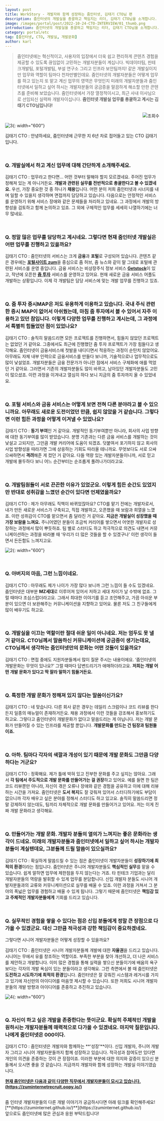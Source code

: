 ```yaml
---
layout: post
title: WorkStory - 개발자와 함께 성장하는 줌인터넷, 김태기 CTO님 편
description: 줌인터넷의 개발실을 총괄하고 책임지는 리더, 김태기 CTO님을 소개합니다.
image: /images/portal/post/2022-10-24-CTO-INTERVIEW/01_thumb.png
introduction: 줌인터넷의 개발실을 총괄하고 책임지는 리더, 김태기 CTO님을 소개합니다.
category: portal/etc
tag: [줌인터넷, CTO, 개발실, 개발문화]
author: karl
---
```


> 줌인터넷에는 혁신적이고, 사용자의 입장에서 더욱 쉽고 편리하게 콘텐츠 경험을 제공할 수 있도록 끊임없이 고민하는 개발자분들이 계십니다.
> 빅데이터팀, 핀테크개발팀, 포털개발팀, 부설 연구소 그리고 인프라 보안팀까지!
> 같은 개발실이지만 업무와 역할이 팀마다 천차만별인데요.
> 줌인터넷의 개발자분들은 어떻게 업무를 하고 있는지 또 맡고 계신 업무의 영역은 무엇인지
> 미래의 개발자분들과 줌인터넷에서 일하고 싶어 하시는 개발자분들의 궁금증을 말끔하게 해소할 만한 콘텐츠를 준비해 보았습니다.
> 줌인터넷에서 가장 열정적이시고, 최근 사내 이사님으로 선임되신 실력파 개발자이십니다.
> **줌인터넷 개발실 업무를 총괄하고 계시는 김태기 CTO님입니다!**

<p style="text-align: right">
  <img style="margin: 0; display: inline-block;" src="https://hits.seeyoufarm.com/api/count/incr/badge.svg?url=http%3A%2F%2Flocalhost%3A4000%2FCTO-INTERVIEW%2F&count_bg=%2379C83D&title_bg=%23555555&icon=&icon_color=%23E7E7E7&title=hits&edge_flat=false" alt="조회수" />
</p>

![3](/images/portal/post/2022-10-24-CTO-INTERVIEW/03.png){: width="600"}

김태기 CTO :
안녕하세요, 줌인터넷에 근무한 지 6년 차로 접어들고 있는 CTO 김태기입니다.

<br/>

### Q. 개발실에서 하고 계신 업무에 대해 간단하게 소개해주세요.

김태기 CTO :
업무라고 한다면… 어떤 것부터 말해야 할지 모르겠네요. 주어진 업무가 정해져 있는 게 아니거든요.
**개발과 관련된 실무를 전반적으로 총괄한다고 볼 수 있겠네요.** 우선, 가장 중요한 것 중 하나가 **채용**입니다. 어떤 분이 저희 줌인터넷과 시너지를 내며 일할 수 있을지 생각하며 면접까지 담당하고 있습니다.
다음으로는 안정적인 서비스를 운영하기 위해 서비스 장애와 같은 문제들을 처리하고 있네요. 그 과정에서 개발의 방향성을 검토하고 함께 논의하고 있죠. 그 외에 구체적인 업무를 세세히 나열하기에는 너무 많네요.

<br/>

### Q. 정말 많은 업무를 담당하고 계시네요. 그렇다면 현재 줌인터넷 개발실은 어떤 업무를 진행하고 있을까요?

김태기 CTO :
줌인터넷의 서비스는 크게 **금융**과 **포털**로 구성되어 있습니다.
콘텐츠 같은 경우에는 [**포털사이트 zum**](https://zum.com/)을 중심으로 줌 허브, 줌 뉴스와 같이 말 그대로 포털에 관련된 서비스를 운영 중입니다.
금융 서비스는 비상장주식 정보 서비스 [**Getstock**](https://www.getstock.io/)이 있고, 작년에 오픈한 [**줌 투자**](https://invest.zum.com/domestic?cm=invest_main_gnb) 서비스를 운영하고 있어요.
현재 새로운 금융 서비스 어플도 개발하는 상황입니다.
이제 각 개발팀은 담당 서비스에 맞는 개발 업무를 진행하고 있죠.

<br/>

### Q. 줌 투자 증시MAP은 저도 유용하게 이용하고 있습니다. 국내 주식 관련한 증시 MAP이 없어서 아쉬웠는데, 마침 줌 투자에서 볼 수 있어서 자주 이용하고 있던 참입니다. 이렇게 다양한 업무를 진행하고 계시는데, 그 과정에서 특별히 힘들었던 점이 있었나요?

김태기 CTO :
솔직히 말씀드리면 모든 프로젝트를 진행하면서, 힘들지 않았던 프로젝트는 없었던 거 같아요. 그중에서도 최근에 진행했던 줌 투자 프로젝트가 가장 힘들다고 생각해요.
줌인터넷이 금융서비스에 첫발을 내디디면서 적응하는 과정이 순탄치 않았어요. 아무래도 자체 내부 인력으로 금융서비스를 만들다 보니까, 기술적으로나 업무적으로도 많이 낯설었죠. 개발자분들은 금융 전문가가 아니란 점에서 서비스 구체화에 애를 먹었던 거 같아요. 그러면서 기존의 개발자분들도 많이 바뀌고, 남아있던 개발자분들도 고민이 많으셨죠.
이런 과정을 이겨내고 열심히 하다 보니 지금의 줌 투자까지 올 수 있었네요.

<br/>

### Q. 포털 서비스와 금융 서비스는 어떻게 보면 전혀 다른 분야라고 볼 수 있으니까요. 아무래도 새로운 도전이었던 만큼, 쉽지 않았을 거 같습니다. 그렇다면 이런 힘든 과정을 어떻게 이겨낼 수 있었나요?

김태기 CTO :
**동기 부여**인 거 같아요. 개발적인 동기부여뿐만 아니라, 회사의 사업 방향에 대한 동기부여를 많이 받았습니다.
분명 기존과는 다른 금융 서비스를 개발하는 것이 낯설고 고되지만, 그만큼 개발 커리어에 도움이 되겠죠. 덧붙여서 포기하지 않고 회사의 사업 방향성을 따라가면 그에 상응하는 기회도 따라올 테니까요.
무엇보다도 서로 으쌰으쌰하면서 **격려**해준 게 컸던 거 같아요. 다들 역량 있는 개발자분들이니까, 서로 믿고 개발에 몰두하다 보니 어느 순간부터는 순조롭게 풀려나가더라고요.

<br/>

### Q. 개발팀원들이 서로 끈끈한 이유가 있었군요. 이렇게 힘든 순간도 있었지만 반대로 성취감을 느꼈던 순간이 있다면 언제였을까요?

김태기 CTO :
제가 아무래도 직책이 바뀌었잖아요? CTO를 맡기 전에는 개발자로서, 내가 만든 새로운 서비스가 구축되고, 직접 개발하고, 오픈했을 때 보람과 희열을 느꼈죠.
이런 성취감이 CTO를 맡으면서 좀 달라진 거 같아요.
**지금은 개발실이 성장했을 때 가장 보람을 느껴요.** 주니어였던 분들이 조금씩 커리어를 쌓으면서 어엿한 개발자로 성장하는 과정에서 많이 뿌듯하죠. 팀 별로 스터디도 하고 적극적으로 의견도 내면서 커뮤니케이션하는 과정을 바라볼 때 ‘우리가 더 많은 것들을 할 수 있겠구나’ 이런 생각이 들면서 든든함도 느껴지고요.

![2](/images/portal/post/2022-10-24-CTO-INTERVIEW/02.png){: width="600"}

<br/>

### Q. 아버지의 마음, 그런 느낌이네요.

김태기 CTO :
아무래도 제가 나이가 가장 많다 보니까 그런 느낌이 들 수도 있겠네요. 줌인터넷은 대부분 **MZ세대**로 이루어져 있어서 저하고 세대 차이가 날 수밖에 없죠. 그럴 때마다 조심스럽더라고요.
그래서 최대한 이야기를 듣고 조언해주고, 가끔 아쉬운 부분이 있으면 더 보완해주는 커뮤니케이션을 지향하고 있어요. 물론 저도 그 친구들에게 많이 배우기도 하고요.

<br/>

### Q. 개발실을 이끄는 역할이란 절대 쉬운 일이 아니네요. 저는 엄두도 못 낼 거 같아요. CTO님께서 말씀하신 커뮤니케이션에 궁금증이 생기는데요, CTO님께서 생각하는 줌인터넷만의 문화는 어떤 것들이 있을까요?

김태기 CTO :
면접 중에도 지원자분들께서 많이 질문 주시는 내용이에요. ‘줌인터넷의 개발문화는 무엇이 있나요?’ 그럴 때마다 답변드리기가 애매하더라고요. **저희는 개발 어떤 개발 문화가 있다고 딱 잘라 말하기 힘들거든요.**

<br/>

### Q. 특정한 개발 문화가 정해져 있지 않다는 말씀이신가요?

김태기 CTO :
네 맞습니다.
다른 회사 같은 경우는 데일리 스크럼이나 코드 리뷰를 한다든지 일종의 매뉴얼이 존재하거든요. 채용 과정에서 이런 것들을 강조해서 홍보하기도 하고요.
그렇다고 줌인터넷이 개발문화가 없다고 말씀드리는 게 아닙니다.
저는 개발 문화가 만들어질 수 있는 인프라를 제공할 뿐입니다. **개발문화를 만드는 건 팀장과 팀원들이죠.**

<br/>

### Q. 아하. 팀마다 각자의 색깔과 개성이 있기 때문에 개발 문화도 그만큼 다양하다는 거군요?

김태기 CTO :
정확해요.
제가 틀에 박혀 있고 진부한 문화를 주고 싶지는 않아요. 그래서 **각 팀에서 주도적으로 개발 문화를 만들어가는 걸 권장**하고 있어요.
예를 들면 한 팀은 코드 리뷰뿐만 아니라, 자신이 겪은 오류나 장애와 같은 경험을 공유하고 이에 대해 리뷰하는 시간을 가져요. 줌인터넷은 **도서 복지**도 잘 갖춰져 있어서 스터디하기에도 부담이 없으니까 각자 배우고 싶은 분야를 정해서 스터디도 하고 있고요.
솔직히 말씀드리면 정말 강제하지 않는데도, 팀끼리 자체적으로 개발 문화를 만들어가고 있어요. 저는 이게 진짜 개발 문화라고 생각해요.

<br/>

### Q. 만들어가는 개발 문화. 개발자 분들의 열의가 느껴지는 좋은 문화라는 생각이 드네요. 미래의 개발자분들과 줌인터넷에서 일하고 싶어 하시는 개발자분들이 계실텐데요, 그분들께 드릴 말씀이 있으실까요?

김태기 CTO :
확실하게 말씀드릴 수 있는 점은 줌인터넷이 개발자분들이 **성장하기에 최적의 환경**이라는 점입니다.
줌인터넷은 주니어 개발자분들도 **핵심적인 실무**를 맡을 수 있습니다. 쉽게 말하면 업무에 제한점을 두지 않는다는 거죠. 타 핀테크 기업과는 달리 개발자분들의 역량을 발휘할 수 있게 업무를 분담합니다. 신입 개발자 분들도 시니어 개발자분들과의 교류와 커뮤니케이션으로 실무를 배울 수 있죠. 이런 과정을 거쳐서 그 분야의 폭넓은 업무를 경험하고 배울 수 있게 됩니다.
그렇기 때문에 줌인터넷은 **책임감 있고 주체적인 개발자분들에게** 기회를 드리고 있습니다.

<br/>

### Q. 실무적인 경험을 쌓을 수 있다는 점은 신입 분들에게 정말 큰 장점으로 다가올 수 있겠군요. 대신 그만큼 적극성과 강한 책임감이 중요하겠네요.

그렇다면 시니어 개발자분들은 어떻게 성장할 수 있을까요?

김태기 CTO :
줌인터넷은 시니어 개발자분들께 개발에 대한 **자율권**을 드리고 있습니다.
시니어는 무에서 유를 창조하는 역할이죠.
부족한 부분을 찾아 개선하고, 더 나은 서비스를 제안하고 개발합니다. 이미 많은 경험을 통해 실력을 쌓으신 분들이기에 배움의 욕구보다는 각자의 개발 욕심이 있는 분들이라고 생각해요. 그런 측면에서 볼 때 줌인터넷은 **도전하고 시도하기에 최적의 환경**입니다. 줌인터넷은 잘 갖춰진 시스템과 레거시를 가지고 있기에 자신만의 아이디어를 마음껏 제시할 수 있습니다. 또한 저희도 시니어 개발자분들의 개발 방향과 아이디어를 존중하고 추진하고 있습니다.

![4](/images/portal/post/2022-10-24-CTO-INTERVIEW/04.png){: width="600"}

<br/>

### Q. 자신이 하고 싶은 개발을 존중한다는 뜻이군요. 확실히 주체적인 개발을 원하시는 개발자분들께 매력적으로 다가올 수 있겠네요. 마지막 질문입니다. 나에게 줌인터넷은 000이다.

김태기 CTO :
줌인터넷은 개발자와 함께하는 **‘성장’**이다.
신입 개발자, 주니어 개발자 그리고 시니어 개발자분들까지 함께 성장하고 있습니다. 적극성과 참여도만 있다면 개인의 의견을 존중하는 것이 큰 장점이죠. 이러한 부분에 대한 의지와 갈증이 있으신 분들께서 오시면 좋을 것 같습니다. 지금까지 개발자와 함께 성장하는 개발실 이야기였습니다.

[**현재 줌인터넷은 다음과 같이 다양한 직무에서 개발자분들이 모시고 있습니다.(https://zuminternetrecruit.oopy.io/)**](https://zuminternetrecruit.oopy.io/)

<br/>
줌 인터넷 개발자분들의 다른 개발 이야기가 궁금하시다면 아래 링크를 확인해주세요!
[**(https://zuminternet.github.io/)**](https://zuminternet.github.io/)

<br/>
앞으로도 줌인터넷에 많은 관심과 응원 부탁드립니다!
